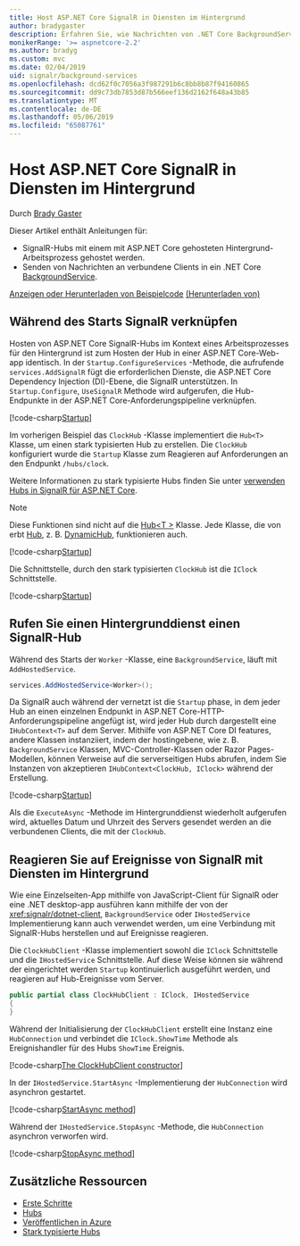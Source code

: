 ```yaml
---
title: Host ASP.NET Core SignalR in Diensten im Hintergrund
author: bradygaster
description: Erfahren Sie, wie Nachrichten von .NET Core BackgroundService-Klassen für SignalR-Clients gesendet.
monikerRange: '>= aspnetcore-2.2'
ms.author: bradyg
ms.custom: mvc
ms.date: 02/04/2019
uid: signalr/background-services
ms.openlocfilehash: dcd62f0c7056a3f987291b6c8bb8b87f94160865
ms.sourcegitcommit: dd9c73db7853d87b566eef136d2162f648a43b85
ms.translationtype: MT
ms.contentlocale: de-DE
ms.lasthandoff: 05/06/2019
ms.locfileid: "65087761"
---
```

# <a name="host-aspnet-core-signalr-in-background-services"></a>Host ASP.NET Core SignalR in Diensten im Hintergrund

Durch [Brady Gaster](https://twitter.com/bradygaster)

Dieser Artikel enthält Anleitungen für:

* SignalR-Hubs mit einem mit ASP.NET Core gehosteten Hintergrund-Arbeitsprozess gehostet werden.
* Senden von Nachrichten an verbundene Clients in ein .NET Core [BackgroundService](xref:Microsoft.Extensions.Hosting.BackgroundService).

[Anzeigen oder Herunterladen von Beispielcode](https://github.com/aspnet/AspNetCore.Docs/tree/master/aspnetcore/signalr/background-service/sample/) [(Herunterladen von)](xref:index#how-to-download-a-sample)

## <a name="wire-up-signalr-during-startup"></a>Während des Starts SignalR verknüpfen

Hosten von ASP.NET Core SignalR-Hubs im Kontext eines Arbeitsprozesses für den Hintergrund ist zum Hosten der Hub in einer ASP.NET Core-Web-app identisch. In der `Startup.ConfigureServices` -Methode, die aufrufende `services.AddSignalR` fügt die erforderlichen Dienste, die ASP.NET Core Dependency Injection (DI)-Ebene, die SignalR unterstützen. In `Startup.Configure`, `UseSignalR` Methode wird aufgerufen, die Hub-Endpunkte in der ASP.NET Core-Anforderungspipeline verknüpfen.

[!code-csharp[Startup](background-service/sample/Server/Startup.cs?name=Startup)]

Im vorherigen Beispiel das `ClockHub` -Klasse implementiert die `Hub<T>` Klasse, um einen stark typisierten Hub zu erstellen. Die `ClockHub` konfiguriert wurde die `Startup` Klasse zum Reagieren auf Anforderungen an den Endpunkt `/hubs/clock`.

Weitere Informationen zu stark typisierte Hubs finden Sie unter [verwenden Hubs in SignalR für ASP.NET Core](xref:signalr/hubs#strongly-typed-hubs).

> [!NOTE]
> Diese Funktionen sind nicht auf die [Hub\<T >](xref:Microsoft.AspNetCore.SignalR.Hub`1) Klasse. Jede Klasse, die von erbt [Hub](xref:Microsoft.AspNetCore.SignalR.Hub), z. B. [DynamicHub](xref:Microsoft.AspNetCore.SignalR.DynamicHub), funktionieren auch.

[!code-csharp[Startup](background-service/sample/Server/ClockHub.cs?name=ClockHub)]

Die Schnittstelle, durch den stark typisierten `ClockHub` ist die `IClock` Schnittstelle.

[!code-csharp[Startup](background-service/sample/HubServiceInterfaces/IClock.cs?name=IClock)]

## <a name="call-a-signalr-hub-from-a-background-service"></a>Rufen Sie einen Hintergrunddienst einen SignalR-Hub

Während des Starts der `Worker` -Klasse, eine `BackgroundService`, läuft mit `AddHostedService`.

```csharp
services.AddHostedService<Worker>();
```

Da SignalR auch während der vernetzt ist die `Startup` phase, in dem jeder Hub an einen einzelnen Endpunkt in ASP.NET Core-HTTP-Anforderungspipeline angefügt ist, wird jeder Hub durch dargestellt eine `IHubContext<T>` auf dem Server. Mithilfe von ASP.NET Core DI features, andere Klassen instanziiert, indem der hostingebene, wie z. B. `BackgroundService` Klassen, MVC-Controller-Klassen oder Razor Pages-Modellen, können Verweise auf die serverseitigen Hubs abrufen, indem Sie Instanzen von akzeptieren `IHubContext<ClockHub, IClock>` während der Erstellung.

[!code-csharp[Startup](background-service/sample/Server/Worker.cs?name=Worker)]

Als die `ExecuteAsync` -Methode im Hintergrunddienst wiederholt aufgerufen wird, aktuelles Datum und Uhrzeit des Servers gesendet werden an die verbundenen Clients, die mit der `ClockHub`.

## <a name="react-to-signalr-events-with-background-services"></a>Reagieren Sie auf Ereignisse von SignalR mit Diensten im Hintergrund

Wie eine Einzelseiten-App mithilfe von JavaScript-Client für SignalR oder eine .NET desktop-app ausführen kann mithilfe der von der <xref:signalr/dotnet-client>, `BackgroundService` oder `IHostedService` Implementierung kann auch verwendet werden, um eine Verbindung mit SignalR-Hubs herstellen und auf Ereignisse reagieren.

Die `ClockHubClient` -Klasse implementiert sowohl die `IClock` Schnittstelle und die `IHostedService` Schnittstelle. Auf diese Weise können sie während der eingerichtet werden `Startup` kontinuierlich ausgeführt werden, und reagieren auf Hub-Ereignisse vom Server. 

```csharp
public partial class ClockHubClient : IClock, IHostedService
{
}
```

Während der Initialisierung der `ClockHubClient` erstellt eine Instanz eine `HubConnection` und verbindet die `IClock.ShowTime` Methode als Ereignishandler für des Hubs `ShowTime` Ereignis.

[!code-csharp[The ClockHubClient constructor](background-service/sample/Clients.ConsoleTwo/ClockHubClient.cs?name=ClockHubClientCtor)]

In der `IHostedService.StartAsync` -Implementierung der `HubConnection` wird asynchron gestartet.

[!code-csharp[StartAsync method](background-service/sample/Clients.ConsoleTwo/ClockHubClient.cs?name=StartAsync)]

Während der `IHostedService.StopAsync` -Methode, die `HubConnection` asynchron verworfen wird.

[!code-csharp[StopAsync method](background-service/sample/Clients.ConsoleTwo/ClockHubClient.cs?name=StopAsync)]

## <a name="additional-resources"></a>Zusätzliche Ressourcen

* [Erste Schritte](xref:tutorials/signalr)
* [Hubs](xref:signalr/hubs)
* [Veröffentlichen in Azure](xref:signalr/publish-to-azure-web-app)
* [Stark typisierte Hubs](xref:signalr/hubs#strongly-typed-hubs)
